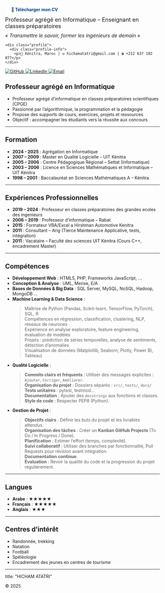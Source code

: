 <div>
  <!-- Bouton CV -->
  <p>
    <a href="cv.pdf" style="background:#fff; color:#004080; padding:10px 20px; 
       border-radius:20px; text-decoration:none; font-weight:bold;">
      📄 Télécharger mon CV
    </a>
  </p>
  <p style="font-size:18px; margin:5px 0;">Professeur agrégé en Informatique – Enseignant en classes préparatoires</p>
  
  <!-- Slogan -->
  <p style="font-size:16px; font-style:italic; margin:10px 0;">
    « Transmettre le savoir, former les ingénieurs de demain »
  </p>
  <style>
      .profile {
        display: flex;
        align-items: center;
        margin-bottom: 20px;
      }
      .profile img {
        border-radius: 50%;
        width: 150px;
        margin-right: 20px;
      }
      .profile-info h1 {
        margin: 0;
        font-size: 28px;
        color: #003366;
      }
      .profile-info p {
        margin: 5px 0;
        color: #555;
      }
  </style>

    <div class="profile">
      <div class="profile-info">
        <p>📍 Kénitra, Maroc | ✉️ hichamatatri@gmail.com | ☎️ +212 637 192 077</p>
    </div>
</div>
  <!-- Icônes -->
  <p>
    <a href="https://github.com/hatatri" target="_blank">
      <img src="https://img.icons8.com/ios-filled/30/ffffff/github.png" alt="GitHub"/>
    </a>
    <a href="https://linkedin.com/in/hichamatatri" target="_blank">
      <img src="https://img.icons8.com/ios-filled/30/ffffff/linkedin.png" alt="LinkedIn"/>
    </a>
    <a href="mailto:hichamatatri@gmail.com">
      <img src="https://img.icons8.com/ios-filled/30/ffffff/new-post.png" alt="Email"/>
    </a>
  </p>
</div>

## Professeur agrégé en Informatique   
- Professeur agrégé d’informatique en classes préparatoires scientifiques (CPGE)
- Passionné par l’algorithmique, la programmation et la pédagogie
- Propose des supports de cours, exercices, projets et ressources
- Objectif : accompagner les étudiants vers la réussite aux concours  
  
---

## Formation

- **2024 - 2025** : Agrégation en Informatique   
- **2007 – 2009** : Master en Qualité Logicielle – UIT Kénitra  
- **2005 – 2006** : Centre Pédagogique Régional – Settat (Informatique)  
- **2003 – 2006** : Licence en Sciences Mathématiques et Informatique – UIT Kénitra  
- **1998 – 2001** : Baccalauréat en Sciences Mathématiques A – Kénitra  

---

## Expériences Professionnelles

- **2019 – 2024** : Professeur en classes préparatoires des grandes ecoles des ingenieurs   
- **2006 – 2019** : Professeur d’informatique – Rabat  
- **2015** : Formateur VBA/Excel a Hirshman Automotive Kenitra  
- **2011** : Consultant – Arig (Tierce Maintenance Applicative, tests, intégration)  
- **2011** : Vacataire – Faculté des sciences UIT Kénitra (Cours C++, encadrement Master)  

---

## Compétences

- **Développement Web** : HTML5, PHP, Frameworks JavaScript, ... 
- **Conception & Analyse** : UML, Merise, E/A  
- **Bases de Données & Big Data** : SQL Server, MySQL, NoSQL, Hadoop, MongoDB ...  
- **Machine Learning & Data Science** :
  > Maîtrise de Python (Pandas, Scikit-learn, TensorFlow, PyTorch), SQL, R  
  > Compétences en régression, classification, clustering, NLP, réseaux de neurones  
  > Expérience en analyse exploratoire, feature engineering, évaluation de modèles  
  > Projets : prédiction de séries temporelles, analyse de sentiments, détection d’anomalies  
  > Visualisation de données (Matplotlib, Seaborn, Plotly, Power BI, Tableau)    
- **Qualité Logicielle** :  
  > **Commits clairs et fréquents**  : Utiliser des messages explicites : `Ajouter`, `Corriger`, `Améliorer`.  
  > **Organisation du projet** : Dossiers séparés : `src/`, `tests/`, `docs/`  
  > **Tests unitaires**  : pytest, testmod...  
  > **Documentation**  : Ajouter des `docstrings` aux fonctions et classes.  
  > **Style de code**  : Respecter PEP8 (Python).  
- **Gestion de Projet** :  
  > **Objectifs clairs**  : Définir les buts du projet et les livrables attendus.  
  > **Organisation des tâches**  : Créer un **Kanban GitHub Projects** (To Do / In Progress / Done).  
  > **Planification**  : Estimer l’effort (temps, complexité).  
  > **Suivi collaboratif**  : Utiliser des branches par fonctionnalité, Pull Requests pour révision avant intégration.  
  > **Documentation continue**.  
  > **Évaluation**  : Revoir la qualité du code et la progression du projet régulièrement.   

---

## Langues 

- **Arabe**    : ★★★★★  
- **Français** : ★★★★★  
- **Anglais**  : ★★★  

---

## Centres d’intérêt

- Randonnée, trekking  
- Natation  
- Football  
- Spéléologie  
- Encadrement des jeunes en centres de tourisme  

---
title: "HICHAM ATATRI"

© 2025
